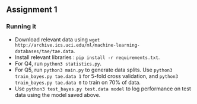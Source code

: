 ## Assignment 1

### Running it
  - Download relevant data using `wget http://archive.ics.uci.edu/ml/machine-learning-databases/tae/tae.data`.
  - Install relevant libraries : `pip install -r requirements.txt`.
  - For Q4, run `python3 statistics.py`.
  - For Q5, run `python3 main.py` to generate data splits. Use `python3 train_bayes.py tae.data 1` for 5-fold cross validation, and `python3 train_bayes.py tae.data 0` to train on 70% of data.
  - Use `python3 test_bayes.py test.data model` to log performance on test data using the model saved above.

